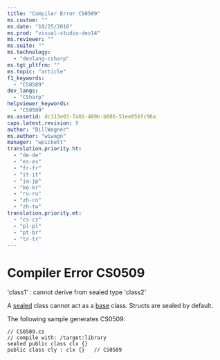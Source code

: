 ```yaml
---
title: "Compiler Error CS0509"
ms.custom: ""
ms.date: "10/25/2016"
ms.prod: "visual-studio-dev14"
ms.reviewer: ""
ms.suite: ""
ms.technology: 
  - "devlang-csharp"
ms.tgt_pltfrm: ""
ms.topic: "article"
f1_keywords: 
  - "CS0509"
dev_langs: 
  - "CSharp"
helpviewer_keywords: 
  - "CS0509"
ms.assetid: dc113e03-7a01-489b-b886-51ee056fc96a
caps.latest.revision: 9
author: "BillWagner"
ms.author: "wiwagn"
manager: "wpickett"
translation.priority.ht: 
  - "de-de"
  - "es-es"
  - "fr-fr"
  - "it-it"
  - "ja-jp"
  - "ko-kr"
  - "ru-ru"
  - "zh-cn"
  - "zh-tw"
translation.priority.mt: 
  - "cs-cz"
  - "pl-pl"
  - "pt-br"
  - "tr-tr"
---
```

# Compiler Error CS0509
'class1' : cannot derive from sealed type 'class2'  
  
 A [sealed](../../csharp/language-reference/keywords/sealed.md) class cannot act as a [base](../../csharp/language-reference/keywords/base.md) class. Structs are sealed by default.  
  
 The following sample generates CS0509:  
  
```  
// CS0509.cs  
// compile with: /target:library  
sealed public class clx {}  
public class cly : clx {}   // CS0509  
```